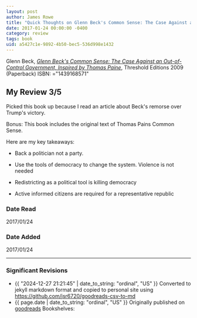 ```yaml
---
layout: post
author: James Rowe
title: "Quick Thoughts on Glenn Beck's Common Sense: The Case Against an Out-of-Control Government, Inspired by Thomas Paine"
date: 2017-01-24 00:00:00 -0400
category: review
tags: book 
uid: a5427c1e-9892-4b50-bec5-536d998e1432
---
```


Glenn Beck, *[Glenn Beck's Common Sense: The Case Against an Out-of-Control Government, Inspired by Thomas Paine](https://www.goodreads.com/book/show/6478256)*,  Threshold Editions 2009 (Paperback) ISBN: ="1439168571"

## My Review 3/5

Picked this book up because I read an article about Beck's remorse over Trump's victory.

Bonus: This book includes the original text of Thomas Pains Common Sense.

Here are my key takeaways:

* Back a politician not a party.

* Use the tools of democracy to change the system. Violence is not needed

* Redistricting as a political tool is killing democracy

* Active informed citizens are required for a representative republic



### Date Read
2017/01/24

### Date Added
2017/01/24

---

### Significant Revisions

- {{ "2024-12-27 21:21:45" | date_to_string: "ordinal", "US" }} Converted to jekyll markdown format and copied to personal site using <https://github.com/jsr6720/goodreads-csv-to-md>
- {{ page.date | date_to_string: "ordinal", "US" }} Originally published on [goodreads](https://www.goodreads.com) Bookshelves: 